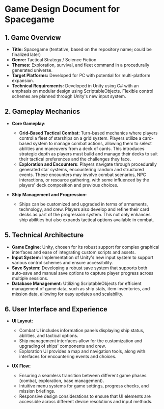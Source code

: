 
# Game Design Document for Spacegame

## 1. Game Overview

- **Title:** Spacegame (tentative, based on the repository name; could be finalized later)
- **Genre:** Tactical Strategy / Science Fiction
- **Themes:** Exploration, survival, and fleet command in a procedurally generated universe.
- **Target Platforms:** Developed for PC with potential for multi-platform expansion.
- **Technical Requirements:** Developed in Unity using C# with an emphasis on modular design using ScriptableObjects. Flexible control schemes are planned through Unity's new input system.

## 2. Gameplay Mechanics

- **Core Gameplay:**
  - **Grid-Based Tactical Combat:** Turn-based mechanics where players control a fleet of starships on a grid system. Players utilize a card-based system to manage combat actions, allowing them to select abilities and maneuvers from a deck of cards. This introduces strategic depth as players must build and manage their decks to suit their tactical preferences and the challenges they face.
  - **Exploration and Encounters:** Players navigate through procedurally generated star systems, encountering random and structured events. These encounters may involve combat scenarios, NPC interactions, or resource gathering, with some influenced by the players' deck composition and previous choices.

- **Ship Management and Progression:**
  - Ships can be customized and upgraded in terms of armaments, technology, and crew. Players also develop and refine their card decks as part of the progression system. This not only enhances ship abilities but also expands tactical options available in combat.

## 5. Technical Architecture

- **Game Engine:** Unity, chosen for its robust support for complex graphical interfaces and ease of integrating custom scripts and assets.
- **Input System:** Implementation of Unity's new input system to support various control schemes and ensure accessibility.
- **Save System:** Developing a robust save system that supports both auto-save and manual save options to capture player progress across multiple sessions.
- **Database Management:** Utilizing ScriptableObjects for efficient management of game data, such as ship stats, item inventories, and mission data, allowing for easy updates and scalability.

## 6. User Interface and Experience

- **UI Layout:**
  - Combat UI includes information panels displaying ship status, abilities, and tactical options.
  - Ship management interfaces allow for the customization and upgrading of ships' components and crew.
  - Exploration UI provides a map and navigation tools, along with interfaces for encountering events and choices.

- **UX Flow:**
  - Ensuring a seamless transition between different game phases (combat, exploration, base management).
  - Intuitive menu systems for game settings, progress checks, and mission briefings.
  - Responsive design considerations to ensure that UI elements are accessible across different device resolutions and input methods.
